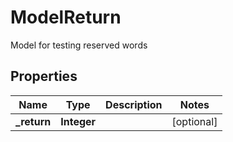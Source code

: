 

# ModelReturn

Model for testing reserved words

## Properties

| Name | Type | Description | Notes |
|------------ | ------------- | ------------- | -------------|
|**_return** | **Integer** |  |  [optional] |



